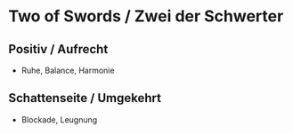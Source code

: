 # Two of Swords / Zwei der Schwerter

## Positiv / Aufrecht

- Ruhe, Balance, Harmonie

## Schattenseite / Umgekehrt

- Blockade, Leugnung
